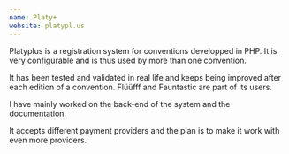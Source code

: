 ```yaml
---
name: Platy+
website: platypl.us
---
```

Platyplus is a registration system for conventions developped in PHP. It is very configurable and is thus used by more than one convention.

It has been tested and validated in real life and keeps being improved after each edition of a convention. Flüüfff and Fauntastic are part of its users.

I have mainly worked on the back-end of the system and the documentation.

It accepts different payment providers and the plan is to make it work with even more providers.
